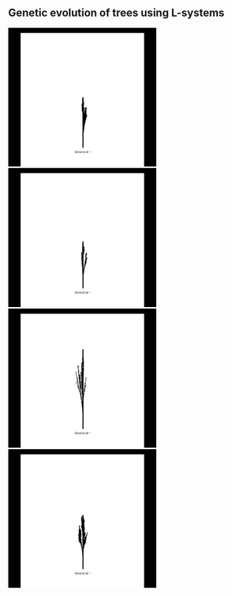 ## Genetic evolution of trees using L-systems

<img src="./exampleGifs/example1.gif" width="300px"/>
<img src="./exampleGifs/example2.gif" width="300px"/>
<img src="./exampleGifs/example3.gif" width="300px"/>
<img src="./exampleGifs/example4.gif" width="300px"/>